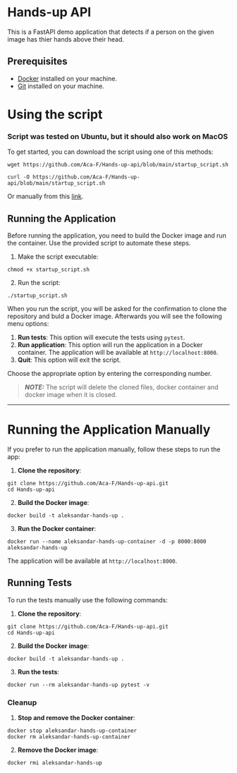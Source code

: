 # Hands-up API

This is a FastAPI demo application that detects if a person on the given image has 
thier hands above their head. 

## Prerequisites

- [Docker](https://www.docker.com/get-started) installed on your machine.
- [Git](https://git-scm.com/) installed on your machine.

# Using the script

### Script was tested on Ubuntu, but it should also work on MacOS

To get started, you can download the script using one of this methods:

```
wget https://github.com/Aca-F/Hands-up-api/blob/main/startup_script.sh
```

```
curl -O https://github.com/Aca-F/Hands-up-api/blob/main/startup_script.sh
```
Or manually from this [link](https://github.com/Aca-F/Hands-up-api/blob/main/startup_script.sh).


## Running the Application

Before running the application, you need to build the Docker image and run the container. Use the provided script to automate these steps.

1. Make the script executable:

```
chmod +x startup_script.sh
```

2. Run the script:

```
./startup_script.sh
```

When you run the script, you will be asked for the confirmation to clone
the repository and buld a Docker image. Afterwards you will see the following menu options:

1. **Run tests**: This option will execute the tests using `pytest`.
2. **Run application**: This option will run the application in a Docker container. The application will be available at `http://localhost:8000`.
3. **Quit**: This option will exit the script.

Choose the appropriate option by entering the corresponding number.



> **_NOTE:_**  The script will delete the cloned files, docker container and docker image when it is closed.
---

# Running the Application Manually

If you prefer to run the application manually, follow these steps to run the app:

1. **Clone the repository**:

```
git clone https://github.com/Aca-F/Hands-up-api.git
cd Hands-up-api
```

2. **Build the Docker image**:

```
docker build -t aleksandar-hands-up .
```

3. **Run the Docker container**:

```
docker run --name aleksandar-hands-up-container -d -p 8000:8000 aleksandar-hands-up
```

The application will be available at `http://localhost:8000`.

## Running Tests

To run the tests manually use the following commands:

1. **Clone the repository**:

```
git clone https://github.com/Aca-F/Hands-up-api.git
cd Hands-up-api
```

2. **Build the Docker image**:

```
docker build -t aleksandar-hands-up .
```

3. **Run the tests**:

```
docker run --rm aleksandar-hands-up pytest -v
```

### Cleanup


1. **Stop and remove the Docker container**:

```
docker stop aleksandar-hands-up-container
docker rm aleksandar-hands-up-container
```

2. **Remove the Docker image**:

```
docker rmi aleksandar-hands-up
```

